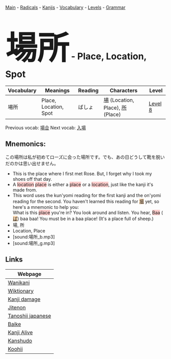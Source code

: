 <style> bigfont {font-size: 100px}</style>
[Main](../README.md) -
[Radicals](../radicals.md) -
[Kanjis](../kanjis.md) -
[Vocabulary](../vocabulary.md) -
[Levels](../levels.md) -
[Grammar](../grammar.md)
# <bigfont> 場所</bigfont> - Place, Location, Spot 

| Vocabulary | Meanings | Reading | Characters | Level |
| --- | --- | --- | --- | --- |
| 場所 | Place, Location, Spot | ばしょ |  [場](../kanjis/場.md) (Location, Place), [所](../kanjis/所.md) (Place) | [Level 8](../levels/wk_level8.md) |

Previous vocab: [場合](場合.md) Next vocab: [入場](入場.md) 

## Mnemonics:
この場所は私が初めてローズに会った場所です。でも、あの日どうして靴を脱いだのかは思い出せません。
* This is the place where I first met Rose. But, I forget why I took my shoes off that day.
* A <span style="background-color:#ffcccb"> location</span> <span style="background-color:#ffcccb"> place</span> is either a <span style="background-color:#ffcccb"> place</span> or a <span style="background-color:#ffcccb"> location</span>, just like the kanji it's made from.
* This word uses the kun'yomi reading for the first kanji and the on'yomi reading for the second. You haven't learned this reading for <span style="background-color:#fed8b1"> [場](https://jisho.org/search/場)</span> yet, so here's a mnemonic to help you:<br />What is this <span style="background-color:#ffcccb"> place</span> you're in? You look around and listen. You hear, <span style="background-color:#ffcccb"> Baa</span> (<span style="background-color:#fed8b1"> [ば](https://jisho.org/search/ば)</span>) baa baa! You must be in a baa place! (It's a place full of sheep.)
* 場, 所
* Location, Place
* [sound:場所_b.mp3]
* [sound:場所_g.mp3]


## Links 

| Webpage |
| --- |
| [Wanikani          ](https://www.wanikani.com/kanji/場所) |
| [Wiktionary        ](https://en.wiktionary.org/wiki/場所) |
| [Kanji damage      ](http://www.kanjidamage.com/kanji/search?utf8=✓&q=場所) |
| [Jitenon           ](https://jitenon.com/kanji/場所) |
| [Tanoshii japanese ](https://www.tanoshiijapanese.com/dictionary/kanji.cfm?k=場所) |
| [Baike             ](https://baike.baidu.com/item/場所) |
| [Kanji Alive       ](https://app.kanjialive.com/場所) |
| [Kanshudo          ](https://www.kanshudo.com/searchmn?q=場所) |
| [Koohii            ](https://kanji.koohii.com/study/kanji/場所) |
